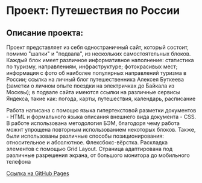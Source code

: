 # Проект: Путешествия по России

## Описание проекта:
Проект представляет из себя одностраничный сайт, который состоит, помимо "шапки" и "подвала", из нескольких самостоятельных блоков. Каждый блок имеет различное информативное наполнение: статистика по туризму, направлениям, инфраструктуре; фотокрасивых мест; информация с фото об наиболее популярных направлений туризма в России; ссылка на личный блог путешественника Алексея Буткеева (заметки о личном опыте поездки на электричках до Байкала из Москвы); в подвале сайта имеются ссылки на различные сервисы Яндекса, такие как: погода, карты, путешествия, календарь, расписание

Работа написана с помощю языка гипертекстовой разметки документов - HTML и формального языка описания внешнего вида документа - CSS. В работе использована методология БЭМ, благодоря чему работа можнт упрощена повторным использованием некоторых блоков. Также, были использованы различные способы позиционирования: относительное и абсолютное. Флексбокс-вёрстка. Раскладка элементов с помощью Grid Layout. Страница адаптирована под различные разрешения экрана, от большого монитора до мобильного телефона

[Ссылка на GitHub Pages](/////) 